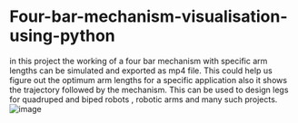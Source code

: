 # Four-bar-mechanism-visualisation-using-python

in this project the working of a four bar mechanism with specific arm lengths can be simulated and exported as mp4 file. This could help us figure out the optimum arm lengths for a specific application also it shows the trajectory followed by the mechanism. This can be used to design legs for quadruped and biped robots , robotic arms and many such projects.
![image](https://github.com/AnanduDipukumar/Four-bar-mechanism-visualisation-using-python/assets/95430576/1457ccb4-da09-46de-9142-e1a20a7785c0)
